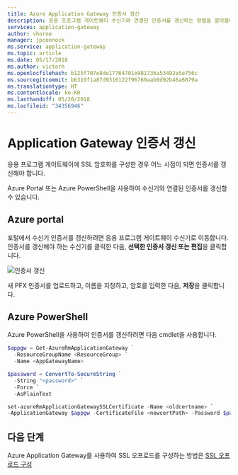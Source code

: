 ```yaml
---
title: Azure Application Gateway 인증서 갱신
description: 응용 프로그램 게이트웨이 수신기와 연결된 인증서를 갱신하는 방법을 알아봅니다.
services: application-gateway
author: vhorne
manager: jpconnock
ms.service: application-gateway
ms.topic: article
ms.date: 05/17/2018
ms.author: victorh
ms.openlocfilehash: b125f707e8de17764701e981736a53492e5e756c
ms.sourcegitcommit: b6319f1a87d9316122f96769aab0d92b46a6879a
ms.translationtype: HT
ms.contentlocale: ko-KR
ms.lasthandoff: 05/20/2018
ms.locfileid: "34356946"
---
```

# <a name="renew-application-gateway-certificates"></a>Application Gateway 인증서 갱신

응용 프로그램 게이트웨이에 SSL 암호화를 구성한 경우 어느 시점이 되면 인증서를 갱신해야 합니다.

Azure Portal 또는 Azure PowerShell을 사용하여 수신기와 연결된 인증서를 갱신할 수 있습니다.

## <a name="azure-portal"></a>Azure portal

포털에서 수신기 인증서를 갱신하려면 응용 프로그램 게이트웨이 수신기로 이동합니다. 인증서를 갱신해야 하는 수신기를 클릭한 다음, **선택한 인증서 갱신 또는 편집**을 클릭합니다.

![인증서 갱신](media/renew-certificate/ssl-cert.png)

새 PFX 인증서를 업로드하고, 이름을 지정하고, 암호를 입력한 다음, **저장**을 클릭합니다.

## <a name="azure-powershell"></a>Azure PowerShell

Azure PowerShell을 사용하여 인증서를 갱신하려면 다음 cmdlet을 사용합니다.

```PowerShell
$appgw = Get-AzureRmApplicationGateway `
  -ResourceGroupName <ResourceGroup> `
  -Name <AppGatewayName>

$password = ConvertTo-SecureString `
  -String "<password>" `
  -Force `
  -AsPlainText

set-azureRmApplicationGatewaySSLCertificate -Name <oldcertname> `
-ApplicationGateway $appgw -CertificateFile <newcertPath> -Password $password
```

## <a name="next-steps"></a>다음 단계

Azure Application Gateway를 사용하여 SSL 오프로드를 구성하는 방법은 [SSL 오프로드 구성](application-gateway-ssl-portal.md)
